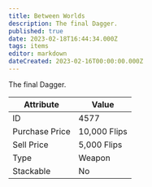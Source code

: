 ```yaml
---
title: Between Worlds
description: The final Dagger.
published: true
date: 2023-02-18T16:44:34.000Z
tags: items
editor: markdown
dateCreated: 2023-02-16T00:00:00.000Z
---
```


The final Dagger.

|Attribute|Value|
|-|-|
|ID|4577|
|Purchase Price|10,000 Flips|
|Sell Price|5,000 Flips|
|Type|Weapon|
|Stackable|No|

